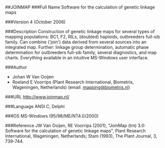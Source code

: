 ##JOINMAP
###Full Name
Software for the calculation of genetic linkage maps

###Version
4 (October 2006)

###Description
Construction of genetic linkage maps for several types of mapping populations: BC1, F2, RILs, (doubled) haploids, outbreeders full-sib family. Can combine ('join') data derived from several sources into an integrated map. Further: linkage group determination, automatic phase determination for outbreeders full-sib family, several diagnostics, and map charts. Everything available in an intuitive MS-Windows user interface.

###Author
* Johan W Van Ooijen
* Roeland E Voorrips (Plant Research International, Biometris, Wageningen, Netherlands) (email: mapping@biometris.nl)

###URL
http://www.joinmap.nl/

###Language
ANSI C, Delphi

###OS
MS-Windows (95/98/ME/NT4.0/2000)

###Reference
JW Van Ooijen, RE Voorrips (2001), "JoinMap (tm) 3.0: Software for the calculation of genetic linkage maps", Plant Research International, Wageningen, Netherlands; Stam (1993), The Plant Journal, 3, 739-744.


